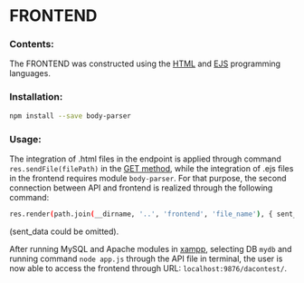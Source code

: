 # FRONTEND

### Contents:

The FRONTEND was constructed using the [HTML](https://html.com/) and [EJS](https://ejs.co/) programming languages.

### Installation:

```bash
npm install --save body-parser
```

### Usage:
The integration of .html files in the endpoint is applied through command ```res.sendFile(filePath)``` in the [GET method](https://expressjs.com/en/guide/routing.html), while the integration of .ejs files in the frontend requires module  `body-parser`. For that purpose, the second connection between API and frontend is realized through the following command:
```bash
res.render(path.join(__dirname, '..', 'frontend', 'file_name'), { sent_data });
```
(sent_data could be omitted).

After running MySQL and Apache modules in [xampp](https://www.apachefriends.org/download.html), selecting DB `mydb` and running command ```node app.js``` through the API file in terminal, the user is now able to access the frontend through URL: ```localhost:9876/dacontest/```.